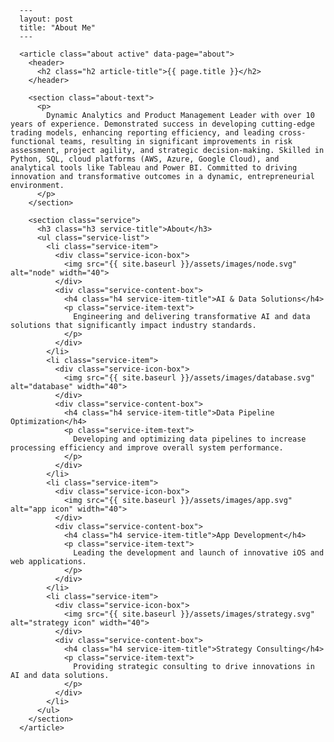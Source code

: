       ---
      layout: post
      title: "About Me"
      ---

      <article class="about active" data-page="about">
        <header>
          <h2 class="h2 article-title">{{ page.title }}</h2>
        </header>

        <section class="about-text">
          <p>
            Dynamic Analytics and Product Management Leader with over 10 years of experience. Demonstrated success in developing cutting-edge trading models, enhancing reporting efficiency, and leading cross-functional teams, resulting in significant improvements in risk assessment, project agility, and strategic decision-making. Skilled in Python, SQL, cloud platforms (AWS, Azure, Google Cloud), and analytical tools like Tableau and Power BI. Committed to driving innovation and transformative outcomes in a dynamic, entrepreneurial environment.
          </p>
        </section>

        <section class="service">
          <h3 class="h3 service-title">About</h3>
          <ul class="service-list">
            <li class="service-item">
              <div class="service-icon-box">
                <img src="{{ site.baseurl }}/assets/images/node.svg" alt="node" width="40">
              </div>
              <div class="service-content-box">
                <h4 class="h4 service-item-title">AI & Data Solutions</h4>
                <p class="service-item-text">
                  Engineering and delivering transformative AI and data solutions that significantly impact industry standards.
                </p>
              </div>
            </li>
            <li class="service-item">
              <div class="service-icon-box">
                <img src="{{ site.baseurl }}/assets/images/database.svg" alt="database" width="40">
              </div>
              <div class="service-content-box">
                <h4 class="h4 service-item-title">Data Pipeline Optimization</h4>
                <p class="service-item-text">
                  Developing and optimizing data pipelines to increase processing efficiency and improve overall system performance.
                </p>
              </div>
            </li>
            <li class="service-item">
              <div class="service-icon-box">
                <img src="{{ site.baseurl }}/assets/images/app.svg" alt="app icon" width="40">
              </div>
              <div class="service-content-box">
                <h4 class="h4 service-item-title">App Development</h4>
                <p class="service-item-text">
                  Leading the development and launch of innovative iOS and web applications.
                </p>
              </div>
            </li>
            <li class="service-item">
              <div class="service-icon-box">
                <img src="{{ site.baseurl }}/assets/images/strategy.svg" alt="strategy icon" width="40">
              </div>
              <div class="service-content-box">
                <h4 class="h4 service-item-title">Strategy Consulting</h4>
                <p class="service-item-text">
                  Providing strategic consulting to drive innovations in AI and data solutions.
                </p>
              </div>
            </li>
          </ul>
        </section>
      </article>